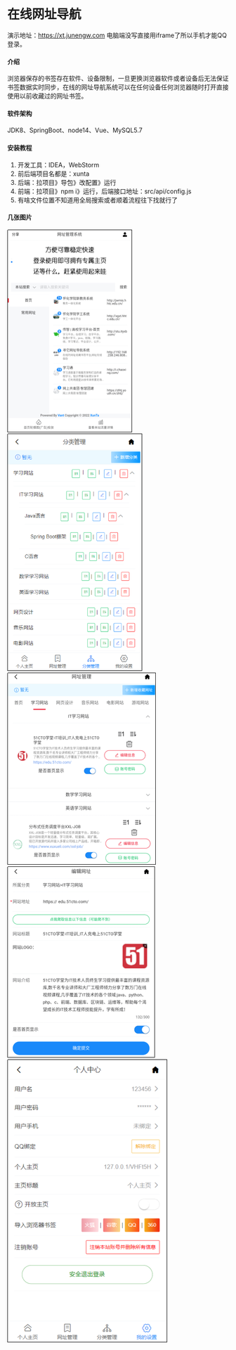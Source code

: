 # 在线网址导航
演示地址：https://xt.junengw.com
电脑端没写直接用iframe了所以手机才能QQ登录。

#### 介绍
浏览器保存的书签存在软件、设备限制，一旦更换浏览器软件或者设备后无法保证书签数据实时同步，在线的网址导航系统可以在任何设备任何浏览器随时打开直接使用以前收藏过的网址书签。

#### 软件架构
JDK8、SpringBoot、node14、Vue、MySQL5.7


#### 安装教程

1.  开发工具：IDEA，WebStorm
2.  前后端项目名都是：xunta
2.  后端：拉项目》导包》改配置》运行
3.  前端：拉项目》npm i》运行，后端接口地址：src/api/config.js
4.  有啥文件位置不知道用全局搜索或者顺着流程往下找就行了

#### 几张图片

![img.png](img.png)
![img_1.png](img_1.png)
![img_2.png](img_2.png)
![img_3.png](img_3.png)
![img_4.png](img_4.png)
